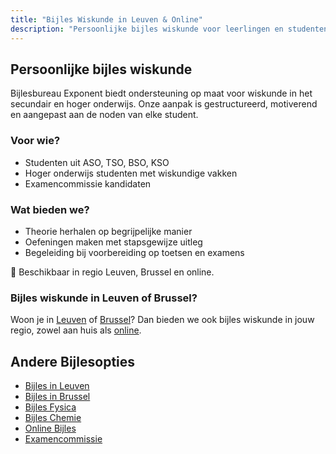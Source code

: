 ```yaml
---
title: "Bijles Wiskunde in Leuven & Online"
description: "Persoonlijke bijles wiskunde voor leerlingen en studenten. Structuur, inzicht en oefening in regio Leuven, Brussel en online."
---
```


## Persoonlijke bijles wiskunde

Bijlesbureau Exponent biedt ondersteuning op maat voor wiskunde in het secundair en hoger onderwijs. Onze aanpak is gestructureerd, motiverend en aangepast aan de noden van elke student.

### Voor wie?

- Studenten uit ASO, TSO, BSO, KSO
- Hoger onderwijs studenten met wiskundige vakken
- Examencommissie kandidaten

### Wat bieden we?

- Theorie herhalen op begrijpelijke manier  
- Oefeningen maken met stapsgewijze uitleg  
- Begeleiding bij voorbereiding op toetsen en examens

📍 Beschikbaar in regio Leuven, Brussel en online.

### Bijles wiskunde in Leuven of Brussel?

Woon je in [Leuven](/bijles-leuven/) of [Brussel](/bijles-brussel/)? Dan bieden we ook bijles wiskunde in jouw regio, zowel aan huis als [online](/online-bijles/).

## Andere Bijlesopties

- [Bijles in Leuven](/bijles-leuven/)
- [Bijles in Brussel](/bijles-brussel/)
- [Bijles Fysica](/fysica/)
- [Bijles Chemie](/chemie/)
- [Online Bijles](/online-bijles/)
- [Examencommissie](/examencommissie/)
